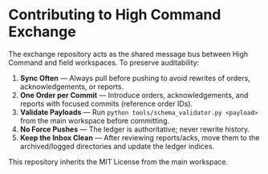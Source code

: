 # Contributing to High Command Exchange

The exchange repository acts as the shared message bus between High Command and field workspaces. To preserve auditability:

1. **Sync Often** — Always pull before pushing to avoid rewrites of orders, acknowledgements, or reports.
2. **One Order per Commit** — Introduce orders, acknowledgements, and reports with focused commits (reference order IDs).
3. **Validate Payloads** — Run `python tools/schema_validator.py <payload>` from the main workspace before committing.
4. **No Force Pushes** — The ledger is authoritative; never rewrite history.
5. **Keep the Inbox Clean** — After reviewing reports/acks, move them to the archived/logged directories and update the ledger indices.

This repository inherits the MIT License from the main workspace.
